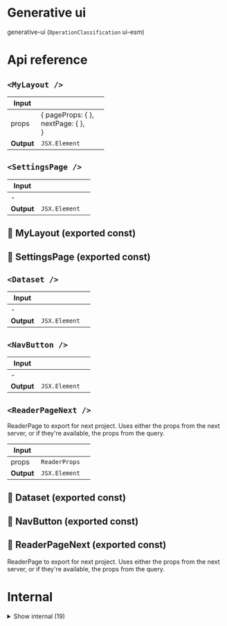 # Generative ui

generative-ui (`OperationClassification` ui-esm)



# Api reference

## `<MyLayout />`

| Input      |    |    |
| ---------- | -- | -- |
| props | { pageProps: {  }, <br />nextPage: {  }, <br /> } |  |
| **Output** | `JSX.Element`   |    |



## `<SettingsPage />`

| Input      |    |    |
| ---------- | -- | -- |
| - | | |
| **Output** | `JSX.Element`   |    |



## 📄 MyLayout (exported const)

## 📄 SettingsPage (exported const)

## `<Dataset />`

| Input      |    |    |
| ---------- | -- | -- |
| - | | |
| **Output** | `JSX.Element`   |    |



## `<NavButton />`

| Input      |    |    |
| ---------- | -- | -- |
| - | | |
| **Output** | `JSX.Element`   |    |



## `<ReaderPageNext />`

ReaderPage to export for next project. Uses either the props from the next server, or if they're available, the props from the query.


| Input      |    |    |
| ---------- | -- | -- |
| props | `ReaderProps` |  |
| **Output** | `JSX.Element`   |    |



## 📄 Dataset (exported const)

## 📄 NavButton (exported const)

## 📄 ReaderPageNext (exported const)

ReaderPage to export for next project. Uses either the props from the next server, or if they're available, the props from the query.

# Internal

<details><summary>Show internal (19)</summary>
    
  # `<Menu />`




| Input      |    |    |
| ---------- | -- | -- |
| props | { notFound?: boolean, <br />projectRelativeFilePath?: string, <br />folderPath?: string, <br />filename?: string, <br />isFolder?: boolean, <br />navigation?: `FolderContent`[], <br />contextualPromptsObject?: {  }, <br />fileContextualPromptResults?: `ContextualPromptResult`[], <br />thePrompts: `ContextualPrompt`[], <br />selectionContextualPromptResults?: `ContextualPromptResult`[], <br /> } |  |
| **Output** | `JSX.Element`   |    |



## `<PromptButton />`

| Input      |    |    |
| ---------- | -- | -- |
| props | { item: `ContextualPrompt`, <br />markdown?: string, <br />contextSelection?: string, <br />projectRelativeFilePath?: string, <br /> } |  |
| **Output** | `JSX.Element`   |    |



## `<ReaderPage />`

| Input      |    |    |
| ---------- | -- | -- |
| props | `ReaderProps` |  |
| **Output** | `JSX.Element`   |    |



## `<SelectionPrompts />`

| Input      |    |    |
| ---------- | -- | -- |
| - | | |
| **Output** | `JSX.Element`   |    |



## setConfig()

| Input      |    |    |
| ---------- | -- | -- |
| apiUrl | string |  |,| disableAdmin | boolean |  |,| customAbsoluteBasePaths | string[] | TITLE: Absolute base path of your file system to show |
| **Output** |    |    |



## useAdmin()

Useful hook to make a static site dynamic for administrator


| Input      |    |    |
| ---------- | -- | -- |
| - | | |
| **Output** | { isAdminActive: boolean, <br />isLoading?: boolean, <br />refetch?: {  }, <br /> }   |    |



## useQueryPath()

Returns the queryPath of your URL without everything after ? and #


| Input      |    |    |
| ---------- | -- | -- |
| - | | |
| **Output** |    |    |



## useVariantResult()

| Input      |    |    |
| ---------- | -- | -- |
| fileContextualPromptResults (optional) | {  } |  |
| **Output** |    |    |



## `<VariantSelector />`

| Input      |    |    |
| ---------- | -- | -- |
| props | { projectRelativeFilePath?: string, <br />folderPath: string, <br />isFolder?: boolean, <br />filename?: string, <br />contextualPromptResults?: `ContextualPromptResult`[], <br /> } |  |
| **Output** | `JSX.Element`   |    |



## 📄 Menu (exported const)

## 📄 PromptButton (exported const)

## 📄 ReaderPage (exported const)

## 📄 SelectionPrompts (exported const)

## 📄 setConfig (exported const)

## 📄 { StoreProvider, useStore } (exported const)

## 📄 useAdmin (exported const)

Useful hook to make a static site dynamic for administrator


## 📄 useQueryPath (exported const)

Returns the queryPath of your URL without everything after ? and #


## 📄 useVariantResult (exported const)

## 📄 VariantSelector (exported const)

  </details>

